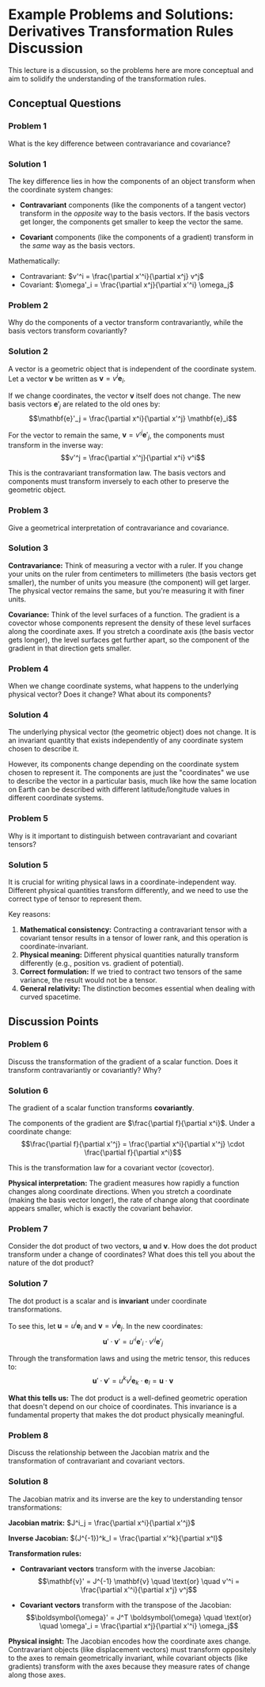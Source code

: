 # Example Problems and Solutions: Derivatives Transformation Rules Discussion

This lecture is a discussion, so the problems here are more conceptual and aim to solidify the understanding of the transformation rules.

## Conceptual Questions

### Problem 1
What is the key difference between contravariance and covariance?

### Solution 1
The key difference lies in how the components of an object transform when the coordinate system changes:

- **Contravariant** components (like the components of a tangent vector) transform in the *opposite* way to the basis vectors. If the basis vectors get longer, the components get smaller to keep the vector the same.

- **Covariant** components (like the components of a gradient) transform in the *same* way as the basis vectors.

Mathematically:
- Contravariant: $v'^i = \frac{\partial x'^i}{\partial x^j} v^j$
- Covariant: $\omega'_i = \frac{\partial x^j}{\partial x'^i} \omega_j$

### Problem 2
Why do the components of a vector transform contravariantly, while the basis vectors transform covariantly?

### Solution 2
A vector is a geometric object that is independent of the coordinate system. Let a vector $\mathbf{v}$ be written as $\mathbf{v} = v^i \mathbf{e}_i$. 

If we change coordinates, the vector $\mathbf{v}$ itself does not change. The new basis vectors $\mathbf{e}'_j$ are related to the old ones by:
$$\mathbf{e}'_j = \frac{\partial x^i}{\partial x'^j} \mathbf{e}_i$$

For the vector to remain the same, $\mathbf{v} = v'^j \mathbf{e}'_j$, the components must transform in the inverse way:
$$v'^j = \frac{\partial x'^j}{\partial x^i} v^i$$

This is the contravariant transformation law. The basis vectors and components must transform inversely to each other to preserve the geometric object.

### Problem 3
Give a geometrical interpretation of contravariance and covariance.

### Solution 3
**Contravariance:** Think of measuring a vector with a ruler. If you change your units on the ruler from centimeters to millimeters (the basis vectors get smaller), the number of units you measure (the component) will get larger. The physical vector remains the same, but you're measuring it with finer units.

**Covariance:** Think of the level surfaces of a function. The gradient is a covector whose components represent the density of these level surfaces along the coordinate axes. If you stretch a coordinate axis (the basis vector gets longer), the level surfaces get further apart, so the component of the gradient in that direction gets smaller.

### Problem 4
When we change coordinate systems, what happens to the underlying physical vector? Does it change? What about its components?

### Solution 4
The underlying physical vector (the geometric object) does not change. It is an invariant quantity that exists independently of any coordinate system chosen to describe it.

However, its components change depending on the coordinate system chosen to represent it. The components are just the "coordinates" we use to describe the vector in a particular basis, much like how the same location on Earth can be described with different latitude/longitude values in different coordinate systems.

### Problem 5
Why is it important to distinguish between contravariant and covariant tensors?

### Solution 5
It is crucial for writing physical laws in a coordinate-independent way. Different physical quantities transform differently, and we need to use the correct type of tensor to represent them. 

Key reasons:
1. **Mathematical consistency:** Contracting a contravariant tensor with a covariant tensor results in a tensor of lower rank, and this operation is coordinate-invariant.
2. **Physical meaning:** Different physical quantities naturally transform differently (e.g., position vs. gradient of potential).
3. **Correct formulation:** If we tried to contract two tensors of the same variance, the result would not be a tensor.
4. **General relativity:** The distinction becomes essential when dealing with curved spacetime.

## Discussion Points

### Problem 6
Discuss the transformation of the gradient of a scalar function. Does it transform contravariantly or covariantly? Why?

### Solution 6
The gradient of a scalar function transforms **covariantly**. 

The components of the gradient are $\frac{\partial f}{\partial x^i}$. Under a coordinate change:
$$\frac{\partial f}{\partial x'^j} = \frac{\partial x^i}{\partial x'^j} \cdot \frac{\partial f}{\partial x^i}$$

This is the transformation law for a covariant vector (covector).

**Physical interpretation:** The gradient measures how rapidly a function changes along coordinate directions. When you stretch a coordinate (making the basis vector longer), the rate of change along that coordinate appears smaller, which is exactly the covariant behavior.

### Problem 7
Consider the dot product of two vectors, $\mathbf{u}$ and $\mathbf{v}$. How does the dot product transform under a change of coordinates? What does this tell you about the nature of the dot product?

### Solution 7
The dot product is a scalar and is **invariant** under coordinate transformations.

To see this, let $\mathbf{u} = u^i \mathbf{e}_i$ and $\mathbf{v} = v^j \mathbf{e}_j$. In the new coordinates:
$$\mathbf{u}' \cdot \mathbf{v}' = u'^i \mathbf{e}'_i \cdot v'^j \mathbf{e}'_j$$

Through the transformation laws and using the metric tensor, this reduces to:
$$\mathbf{u}' \cdot \mathbf{v}' = u^k v^l \mathbf{e}_k \cdot \mathbf{e}_l = \mathbf{u} \cdot \mathbf{v}$$

**What this tells us:** The dot product is a well-defined geometric operation that doesn't depend on our choice of coordinates. This invariance is a fundamental property that makes the dot product physically meaningful.

### Problem 8
Discuss the relationship between the Jacobian matrix and the transformation of contravariant and covariant vectors.

### Solution 8
The Jacobian matrix and its inverse are the key to understanding tensor transformations:

**Jacobian matrix:** $J^i_j = \frac{\partial x^i}{\partial x'^j}$

**Inverse Jacobian:** $(J^{-1})^k_l = \frac{\partial x'^k}{\partial x^l}$

**Transformation rules:**
- **Contravariant vectors** transform with the inverse Jacobian: 
  $$\mathbf{v}' = J^{-1} \mathbf{v} \quad \text{or} \quad v'^i = \frac{\partial x'^i}{\partial x^j} v^j$$

- **Covariant vectors** transform with the transpose of the Jacobian:
  $$\boldsymbol{\omega}' = J^T \boldsymbol{\omega} \quad \text{or} \quad \omega'_i = \frac{\partial x^j}{\partial x'^i} \omega_j$$

**Physical insight:** The Jacobian encodes how the coordinate axes change. Contravariant objects (like displacement vectors) must transform oppositely to the axes to remain geometrically invariant, while covariant objects (like gradients) transform with the axes because they measure rates of change along those axes.
